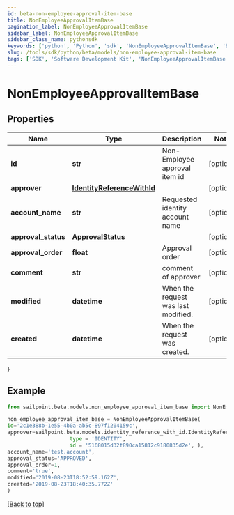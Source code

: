 ```yaml
---
id: beta-non-employee-approval-item-base
title: NonEmployeeApprovalItemBase
pagination_label: NonEmployeeApprovalItemBase
sidebar_label: NonEmployeeApprovalItemBase
sidebar_class_name: pythonsdk
keywords: ['python', 'Python', 'sdk', 'NonEmployeeApprovalItemBase', 'BetaNonEmployeeApprovalItemBase'] 
slug: /tools/sdk/python/beta/models/non-employee-approval-item-base
tags: ['SDK', 'Software Development Kit', 'NonEmployeeApprovalItemBase', 'BetaNonEmployeeApprovalItemBase']
---
```


# NonEmployeeApprovalItemBase


## Properties

Name | Type | Description | Notes
------------ | ------------- | ------------- | -------------
**id** | **str** | Non-Employee approval item id | [optional] 
**approver** | [**IdentityReferenceWithId**](identity-reference-with-id) |  | [optional] 
**account_name** | **str** | Requested identity account name | [optional] 
**approval_status** | [**ApprovalStatus**](approval-status) |  | [optional] 
**approval_order** | **float** | Approval order | [optional] 
**comment** | **str** | comment of approver | [optional] 
**modified** | **datetime** | When the request was last modified. | [optional] 
**created** | **datetime** | When the request was created. | [optional] 
}

## Example

```python
from sailpoint.beta.models.non_employee_approval_item_base import NonEmployeeApprovalItemBase

non_employee_approval_item_base = NonEmployeeApprovalItemBase(
id='2c1e388b-1e55-4b0a-ab5c-897f1204159c',
approver=sailpoint.beta.models.identity_reference_with_id.IdentityReferenceWithId(
                    type = 'IDENTITY', 
                    id = '5168015d32f890ca15812c9180835d2e', ),
account_name='test.account',
approval_status='APPROVED',
approval_order=1,
comment='true',
modified='2019-08-23T18:52:59.162Z',
created='2019-08-23T18:40:35.772Z'
)

```
[[Back to top]](#) 

